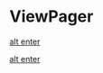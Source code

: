# ViewPager
[alt enter](https://github.com/fanniyuliani08/ViewPager/blob/master/1.png)

[alt enter](https://github.com/fanniyuliani08/ViewPager/blob/master/2.png)
